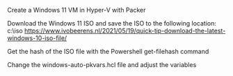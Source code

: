 Create a Windows 11 VM in Hyper-V with Packer

Download the Windows 11 ISO and save the ISO to the following location:  c:\iso
https://www.ivobeerens.nl/2021/05/19/quick-tip-download-the-latest-windows-10-iso-file/

Get the hash of the ISO file with the Powershell get-filehash command

Change the windows-auto-pkvars.hcl file and adjust the variables

